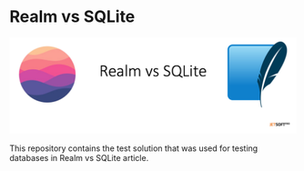 # Realm vs SQLite

![Realm vs SQLite](https://github.com/Danyalo/realm-vs-sqlite/blob/master/SQLite%20vs%20Realm.png)

This repository contains the test solution that was used for testing databases in Realm vs SQLite article.
